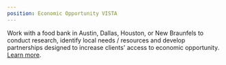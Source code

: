 ```yaml
---
position: Economic Opportunity VISTA
---
```

Work with a food bank in Austin, Dallas, Houston, or New Braunfels to conduct research, identify local needs / resources and develop partnerships designed to increase clients' access to economic opportunity. [Learn more](https://s3-us-west-2.amazonaws.com/assets.feedingtexas.org/pdf/Economic_Opportunity_VISTA_November_2015.pdf).
